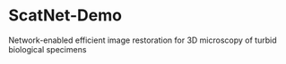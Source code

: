 # ScatNet-Demo
Network-enabled efficient image restoration for 3D microscopy of turbid biological specimens
